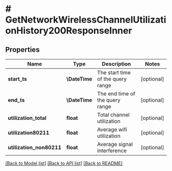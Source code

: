 # # GetNetworkWirelessChannelUtilizationHistory200ResponseInner

## Properties

Name | Type | Description | Notes
------------ | ------------- | ------------- | -------------
**start_ts** | **\DateTime** | The start time of the query range | [optional]
**end_ts** | **\DateTime** | The end time of the query range | [optional]
**utilization_total** | **float** | Total channel utilization | [optional]
**utilization80211** | **float** | Average wifi utilization | [optional]
**utilization_non80211** | **float** | Average signal interference | [optional]

[[Back to Model list]](../../README.md#models) [[Back to API list]](../../README.md#endpoints) [[Back to README]](../../README.md)
